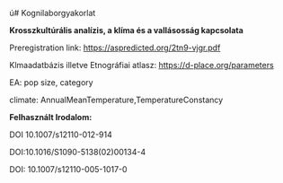 ú# Kognilaborgyakorlat

**Krosszkultúrális analízis, a klíma és a vallásosság kapcsolata**

Preregistration link: https://aspredicted.org/2tn9-vjgr.pdf

Klmaadatbázis illetve Etnográfiai atlasz: 
https://d-place.org/parameters

 EA: pop size, category
 
 climate: AnnualMeanTemperature,TemperatureConstancy
 
 **Felhasznált Irodalom:**
 
 DOI 10.1007/s12110-012-914
 
 DOI:10.1016/S1090-5138(02)00134-4
 
 DOI: 10.1007/s12110-005-1017-0
 
